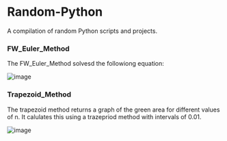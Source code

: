 # Random-Python
A compilation of random Python scripts and projects. 

### FW_Euler_Method

The FW_Euler_Method solvesd the followiong equation:

![image](https://user-images.githubusercontent.com/58078485/99514987-47aeec00-2984-11eb-8b57-502a1007f6a8.png)

### Trapezoid_Method

The trapezoid method returns a graph of the green area for different values of n. It calulates this using a trazepriod method with intervals of 0.01.

![image](https://user-images.githubusercontent.com/58078485/99516498-25b66900-2986-11eb-8df1-d2a5348b37d2.png)

